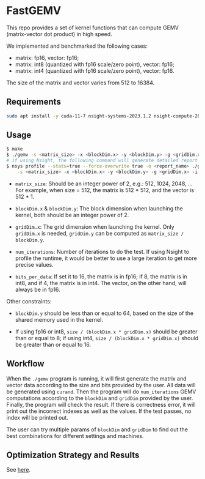 # FastGEMV

This repo provides a set of kernel functions that can compute GEMV (matrix-vector dot product) in high speed.

We implemented and benchmarked the following cases:

- matrix: fp16, vector: fp16;
- matrix: int8 (quantized with fp16 scale/zero point), vector: fp16;
- matrix: int4 (quantized with fp16 scale/zero point), vector: fp16.

The size of the matrix and vector varies from 512 to 16384.

## Requirements

```bash
sudo apt install -y cuda-11-7 nsight-systems-2023.1.2 nsight-compute-2023.1.1
```

## Usage

```bash
$ make
$ ./gemv -s <matrix_size> -x <blockDim.x> -y <blockDim.y> -g <gridDim.x> -i <num_iterations> -b <bits_per_data>
# if using Nsight, the following command will generate detailed report of each function / kernel
$ nsys profile --stats=true --force-overwrite true -o <report_name> ./gemv \
    -s <matrix_size> -x <blockDim.x> -y <blockDim.y> -g <gridDim.x> -i <num_iterations> -b <bits_per_data>
```

- `matrix_size`: Should be an integer power of 2, e.g.: 512, 1024, 2048, ... For example, when size = 512, the matrix is 512 * 512, and the vector is 512 * 1. 

- `blockDim.x` & `blockDim.y`: The block dimension when launching the kernel, both should be an integer power of 2. 

- `gridDim.x`: The grid dimension when launching the kernel. Only `gridDim.x` is needed, `gridDim.y` can be computed as `matrix_size / blockDim.y`.

- `num_iterations`: Number of iterations to do the test. If using Nsight to profile the runtime, it would be better to use a large iteration to get more precise values. 

- `bits_per_data`: If set it to 16, the matrix is in fp16; if 8, the matrix is in int8, and if 4, the matrix is in int4. The vector, on the other hand, will always be in fp16. 

Other constraints:

- `blockDim.y` should be less than or equal to 64, based on the size of the shared memory used in the kernel.

- If using fp16 or int8, `size / (blockDim.x * gridDim.x)` should be greater than or equal to 8; if using int4, `size / (blockDim.x * gridDim.x)` should be greater than or equal to 16. 

## Workflow

When the `./gemv` program is running, it will first generate the matrix and vector data according to the size and bits provided by the user. All data will be generated using `curand`. Then the program will do `num_iterations` GEMV computations according to the `blockDim` and `gridDim` provided by the user. Finally, the program will check the result. If there is correctness error, it will print out the incorrect indexes as well as the values. If the test passes, no index will be printed out. 

The user can try multiple params of `blockDim` and `gridDim` to find out the best combinations for different settings and machines. 

## Optimization Strategy and Results

See [here](./method_and_result.md).

